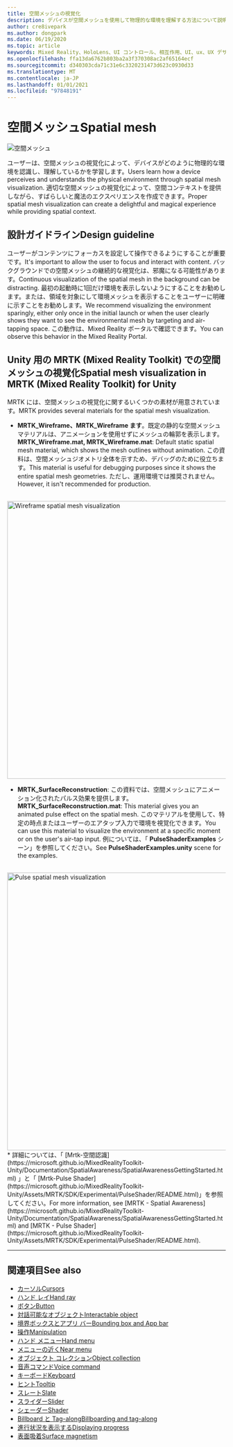 ```yaml
---
title: 空間メッシュの視覚化
description: デバイスが空間メッシュを使用して物理的な環境を理解する方法について説明します。
author: cre8ivepark
ms.author: dongpark
ms.date: 06/19/2020
ms.topic: article
keywords: Mixed Reality、HoloLens、UI コントロール、相互作用、UI、ux、UX デザイン、空間 UI、空間相互作用、3D UI、3D UX、mixed reality ヘッドセット、windows mixed reality ヘッドセット、virtual reality ヘッドセット、HoloLens、MRTK、Mixed Reality Toolkit
ms.openlocfilehash: ffa13da6762b803ba2a3f370308ac2af65164ecf
ms.sourcegitcommit: d340303cda71c31e6c3320231473d623c0930d33
ms.translationtype: MT
ms.contentlocale: ja-JP
ms.lasthandoff: 01/01/2021
ms.locfileid: "97848191"
---
```

# <a name="spatial-mesh"></a><span data-ttu-id="dcd09-104">空間メッシュ</span><span class="sxs-lookup"><span data-stu-id="dcd09-104">Spatial mesh</span></span>

![空間メッシュ](images/MRTK_PulseShader_SpatialMesh.gif)

<span data-ttu-id="dcd09-106">ユーザーは、空間メッシュの視覚化によって、デバイスがどのように物理的な環境を認識し、理解しているかを学習します。</span><span class="sxs-lookup"><span data-stu-id="dcd09-106">Users learn how a device perceives and understands the physical environment through spatial mesh visualization.</span></span> <span data-ttu-id="dcd09-107">適切な空間メッシュの視覚化によって、空間コンテキストを提供しながら、すばらしいと魔法のエクスペリエンスを作成できます。</span><span class="sxs-lookup"><span data-stu-id="dcd09-107">Proper spatial mesh visualization can create a delightful and magical experience while providing spatial context.</span></span>  

## <a name="design-guideline"></a><span data-ttu-id="dcd09-108">設計ガイドライン</span><span class="sxs-lookup"><span data-stu-id="dcd09-108">Design guideline</span></span>

<span data-ttu-id="dcd09-109">ユーザーがコンテンツにフォーカスを設定して操作できるようにすることが重要です。</span><span class="sxs-lookup"><span data-stu-id="dcd09-109">It's important to allow the user to focus and interact with content.</span></span> <span data-ttu-id="dcd09-110">バックグラウンドでの空間メッシュの継続的な視覚化は、邪魔になる可能性があります。</span><span class="sxs-lookup"><span data-stu-id="dcd09-110">Continuous visualization of the spatial mesh in the background can be distracting.</span></span> <span data-ttu-id="dcd09-111">最初の起動時に1回だけ環境を表示しないようにすることをお勧めします。または、領域を対象にして環境メッシュを表示することをユーザーに明確に示すことをお勧めします。</span><span class="sxs-lookup"><span data-stu-id="dcd09-111">We recommend visualizing the environment sparingly, either only once in the initial launch or when the user clearly shows they want to see the environmental mesh by targeting and air-tapping space.</span></span> <span data-ttu-id="dcd09-112">この動作は、Mixed Reality ポータルで確認できます。</span><span class="sxs-lookup"><span data-stu-id="dcd09-112">You can observe this behavior in the Mixed Reality Portal.</span></span>
<br>

## <a name="spatial-mesh-visualization-in-mrtk-mixed-reality-toolkit-for-unity"></a><span data-ttu-id="dcd09-113">Unity 用の MRTK (Mixed Reality Toolkit) での空間メッシュの視覚化</span><span class="sxs-lookup"><span data-stu-id="dcd09-113">Spatial mesh visualization in MRTK (Mixed Reality Toolkit) for Unity</span></span>

<span data-ttu-id="dcd09-114">MRTK には、空間メッシュの視覚化に関するいくつかの素材が用意されています。</span><span class="sxs-lookup"><span data-stu-id="dcd09-114">MRTK provides several materials for the spatial mesh visualization.</span></span>

- <span data-ttu-id="dcd09-115">**MRTK_Wireframe、MRTK_Wireframe ます**。既定の静的な空間メッシュマテリアルは、アニメーションを使用せずにメッシュの輪郭を表示します。</span><span class="sxs-lookup"><span data-stu-id="dcd09-115">**MRTK_Wireframe.mat, MRTK_Wireframe.mat**: Default static spatial mesh material, which shows the mesh outlines without animation.</span></span> <span data-ttu-id="dcd09-116">この資料は、空間メッシュジオメトリ全体を示すため、デバッグのために役立ちます。</span><span class="sxs-lookup"><span data-stu-id="dcd09-116">This material is useful for debugging purposes since it shows the entire spatial mesh geometries.</span></span> <span data-ttu-id="dcd09-117">ただし、運用環境では推奨されません。</span><span class="sxs-lookup"><span data-stu-id="dcd09-117">However, it isn't recommended for production.</span></span>
<br>
<img src="images/SurfaceReconstruction.jpg" alt="Wireframe spatial mesh visualization" width="640px">

- <span data-ttu-id="dcd09-118">**MRTK_SurfaceReconstruction**: この資料では、空間メッシュにアニメーション化されたパルス効果を提供します。</span><span class="sxs-lookup"><span data-stu-id="dcd09-118">**MRTK_SurfaceReconstruction.mat**: This material gives you an animated pulse effect on the spatial mesh.</span></span> <span data-ttu-id="dcd09-119">このマテリアルを使用して、特定の時点またはユーザーのエアタップ入力で環境を視覚化できます。</span><span class="sxs-lookup"><span data-stu-id="dcd09-119">You can use this material to visualize the environment at a specific moment or on the user's air-tap input.</span></span> <span data-ttu-id="dcd09-120">例については、「 **PulseShaderExamples** シーン」を参照してください。</span><span class="sxs-lookup"><span data-stu-id="dcd09-120">See **PulseShaderExamples.unity** scene for the examples.</span></span>
<br>
<img src="images/MRTK_SRMesh_Pulse.jpg" alt="Pulse spatial mesh visualization" width="640px">
* <span data-ttu-id="dcd09-121">詳細については、「 [Mrtk-空間認識](https://microsoft.github.io/MixedRealityToolkit-Unity/Documentation/SpatialAwareness/SpatialAwarenessGettingStarted.html) 」と「 [Mrtk-Pulse Shader](https://microsoft.github.io/MixedRealityToolkit-Unity/Assets/MRTK/SDK/Experimental/PulseShader/README.html)」を参照してください。</span><span class="sxs-lookup"><span data-stu-id="dcd09-121">For more information, see [MRTK - Spatial Awareness](https://microsoft.github.io/MixedRealityToolkit-Unity/Documentation/SpatialAwareness/SpatialAwarenessGettingStarted.html) and [MRTK - Pulse Shader](https://microsoft.github.io/MixedRealityToolkit-Unity/Assets/MRTK/SDK/Experimental/PulseShader/README.html).</span></span>

<br>

---

## <a name="see-also"></a><span data-ttu-id="dcd09-122">関連項目</span><span class="sxs-lookup"><span data-stu-id="dcd09-122">See also</span></span>

* [<span data-ttu-id="dcd09-123">カーソル</span><span class="sxs-lookup"><span data-stu-id="dcd09-123">Cursors</span></span>](cursors.md)
* [<span data-ttu-id="dcd09-124">ハンド レイ</span><span class="sxs-lookup"><span data-stu-id="dcd09-124">Hand ray</span></span>](point-and-commit.md)
* [<span data-ttu-id="dcd09-125">ボタン</span><span class="sxs-lookup"><span data-stu-id="dcd09-125">Button</span></span>](button.md)
* [<span data-ttu-id="dcd09-126">対話可能なオブジェクト</span><span class="sxs-lookup"><span data-stu-id="dcd09-126">Interactable object</span></span>](interactable-object.md)
* [<span data-ttu-id="dcd09-127">境界ボックスとアプリ バー</span><span class="sxs-lookup"><span data-stu-id="dcd09-127">Bounding box and App bar</span></span>](app-bar-and-bounding-box.md)
* [<span data-ttu-id="dcd09-128">操作</span><span class="sxs-lookup"><span data-stu-id="dcd09-128">Manipulation</span></span>](direct-manipulation.md)
* [<span data-ttu-id="dcd09-129">ハンド メニュー</span><span class="sxs-lookup"><span data-stu-id="dcd09-129">Hand menu</span></span>](hand-menu.md)
* [<span data-ttu-id="dcd09-130">メニューの近く</span><span class="sxs-lookup"><span data-stu-id="dcd09-130">Near menu</span></span>](near-menu.md)
* [<span data-ttu-id="dcd09-131">オブジェクト コレクション</span><span class="sxs-lookup"><span data-stu-id="dcd09-131">Object collection</span></span>](object-collection.md)
* [<span data-ttu-id="dcd09-132">音声コマンド</span><span class="sxs-lookup"><span data-stu-id="dcd09-132">Voice command</span></span>](voice-input.md)
* [<span data-ttu-id="dcd09-133">キーボード</span><span class="sxs-lookup"><span data-stu-id="dcd09-133">Keyboard</span></span>](keyboard.md)
* [<span data-ttu-id="dcd09-134">ヒント</span><span class="sxs-lookup"><span data-stu-id="dcd09-134">Tooltip</span></span>](tooltip.md)
* [<span data-ttu-id="dcd09-135">スレート</span><span class="sxs-lookup"><span data-stu-id="dcd09-135">Slate</span></span>](slate.md)
* [<span data-ttu-id="dcd09-136">スライダー</span><span class="sxs-lookup"><span data-stu-id="dcd09-136">Slider</span></span>](slider.md)
* [<span data-ttu-id="dcd09-137">シェーダー</span><span class="sxs-lookup"><span data-stu-id="dcd09-137">Shader</span></span>](shader.md)
* [<span data-ttu-id="dcd09-138">Billboard と Tag-along</span><span class="sxs-lookup"><span data-stu-id="dcd09-138">Billboarding and tag-along</span></span>](billboarding-and-tag-along.md)
* [<span data-ttu-id="dcd09-139">進行状況を表示する</span><span class="sxs-lookup"><span data-stu-id="dcd09-139">Displaying progress</span></span>](progress.md)
* [<span data-ttu-id="dcd09-140">表面吸着</span><span class="sxs-lookup"><span data-stu-id="dcd09-140">Surface magnetism</span></span>](surface-magnetism.md)
